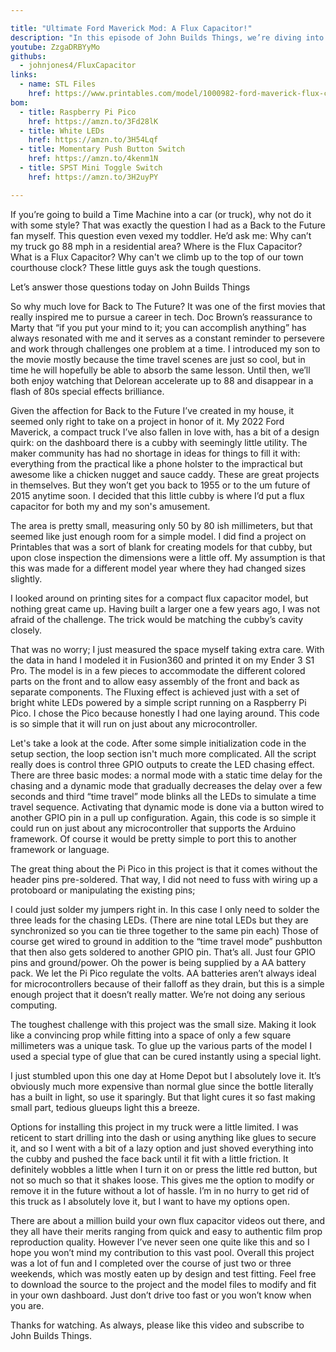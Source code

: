 ```yaml
---

title: "Ultimate Ford Maverick Mod: A Flux Capacitor!"
description: "In this episode of John Builds Things, we’re diving into a Back to the Future-inspired project that’s sure to spark your imagination! As a lifelong fan of the iconic trilogy, I’ve always loved Doc Brown’s timeless wisdom: “If you put your mind to it, you can accomplish anything.” That mindset inspired me to bring a piece of movie magic into the real world by building a miniature Flux Capacitor for my 2022 Ford Maverick."
youtube: ZzgaDRBYyMo
githubs:
  - johnjones4/FluxCapacitor
links:
  - name: STL Files
    href: https://www.printables.com/model/1000982-ford-maverick-flux-capacitor
bom:
  - title: Raspberry Pi Pico
    href: https://amzn.to/3Fd28lK
  - title: White LEDs
    href: https://amzn.to/3H54Lqf
  - title: Momentary Push Button Switch
    href: https://amzn.to/4kenm1N
  - title: SPST Mini Toggle Switch
    href: https://amzn.to/3H2uyPY

---
```


If you’re going to build a Time Machine into a car (or truck), why not do it with some style? That was exactly the question I had as a Back to the Future fan  myself. This question even vexed my toddler. He’d ask me: Why can’t my truck go 88 mph in a residential area? Where is the Flux Capacitor? What is a Flux Capacitor? Why can't we climb up to the top of our town courthouse clock? These little guys ask the tough questions. 

Let’s answer those questions today on John Builds Things

So why much love for Back to The Future? It was one of the first movies that really inspired me to pursue a career in tech. Doc Brown’s reassurance to Marty that “if you put your mind to it; you can accomplish anything” has always resonated with me and it serves as a constant reminder to persevere and work through challenges one problem at a time. I introduced my son to the movie mostly because the time travel scenes are just so cool, but in time he will hopefully be able to absorb the same lesson. Until then, we’ll both enjoy watching that Delorean accelerate up to 88 and disappear in a flash of 80s special effects brilliance.

Given the affection for Back to the Future I’ve created in my house, it seemed only right to take on a project in honor of it. My 2022 Ford Maverick, a compact truck I’ve also fallen in love with, has a bit of a design quirk: on the dashboard there is a cubby with seemingly little utility. The maker community has had no shortage in ideas for things to fill it with: everything from the practical like a phone holster to the impractical but awesome like a chicken nugget and sauce caddy. These are great projects in themselves. But they won’t get you back to 1955 or to the um future of 2015 anytime soon. I decided that this little cubby is where I’d put a flux capacitor for both my and my son's amusement.

The area is pretty small, measuring only 50 by 80 ish millimeters, but that seemed like just enough room for a simple model. I did find a project on Printables that was a sort of blank for creating models for that cubby, but upon close inspection the dimensions were a little off. My assumption is that this was made for a different model year where they had changed sizes slightly.

I looked around on printing sites for a compact flux capacitor model, but nothing great came up. Having built a larger one a few years ago, I was not afraid of the challenge. The trick would be matching the cubby’s cavity closely. 

That was no worry; I just measured the space myself taking extra care. With the data in hand I modeled it in Fusion360 and printed it on my Ender 3 S1 Pro. The model is in a few pieces to accommodate the different colored parts on the front and to allow easy assembly of the front and back as separate components. The Fluxing effect is achieved just with a set of bright white LEDs powered by a simple script running on a Raspberry Pi Pico. I chose the Pico because honestly I had one laying around. This code is so simple that it will run on just about any microcontroller. 

Let's take a look at the code. After some simple initialization code in the setup section, the loop section isn't much more complicated. All the script really does is control three GPIO outputs to create the LED chasing effect. There are three basic modes: a normal mode with a static time delay for the chasing and a dynamic mode that gradually decreases the delay over a few seconds and third “time travel” mode blinks all the LEDs to simulate a time travel sequence. Activating that dynamic mode is done via a button wired to another GPIO pin in a pull up configuration. Again, this code is so simple it could run on just about any microcontroller that supports the Arduino framework. Of course it would be pretty simple to port this to another framework or language.

The great thing about the Pi Pico in this project is that it comes without the header pins pre-soldered. That way, I did not need to fuss with wiring up a protoboard or manipulating the existing pins; 

I could just solder my jumpers right in. In this case I only need to solder the three leads for the chasing LEDs. (There are nine total LEDs but they are synchronized so you can tie three together to the same pin each) Those of course get wired to ground in addition to the “time travel mode” pushbutton that then also gets soldered to another GPIO pin. That’s all. Just four GPIO pins and ground/power. Oh the power is being supplied by a AA battery pack. We let the Pi Pico regulate the volts. AA batteries aren’t always ideal for microcontrollers because of their falloff as they drain, but this is a simple enough project that it doesn’t really matter. We’re not doing any serious computing.

The toughest challenge with this project was the small size. Making it look like a convincing prop while fitting into a space of only a few square millimeters was a unique task. To glue up the various parts of the model I used a special type of glue that can be cured instantly using a special light. 

I just stumbled upon this one day at Home Depot but I absolutely love it. It’s obviously much more expensive than normal glue since the bottle literally has a built in light, so use it sparingly. But that light cures it so fast making small part, tedious glueups light this a breeze.

Options for installing this project in my truck were a little limited. I was reticent to start drilling into the dash or using anything like glues to secure it, and so I went with a bit of a lazy option and just shoved everything into the cubby and pushed the face back until it fit with a little friction. It definitely wobbles a little when I turn it on or press the little red button, but not so much so that it shakes loose. This gives me the option to modify or remove it in the future without a lot of hassle. I’m in no hurry to get rid of this truck as I absolutely love it, but I want to have my options open.

There are about a million build your own flux capacitor videos out there, and they all have their merits ranging from quick and easy to authentic film prop reproduction quality. However I’ve never seen one quite like this and so I hope you won’t mind my contribution to this vast pool. Overall this project was a lot of fun and I completed over the course of just two or three weekends, which was mostly eaten up by design and test fitting. Feel free to download the source to the project and the model files to modify and fit in your own dashboard. Just don’t drive too fast or you won’t know when you are. 

Thanks for watching. As always, please like this video and subscribe to John Builds Things.
